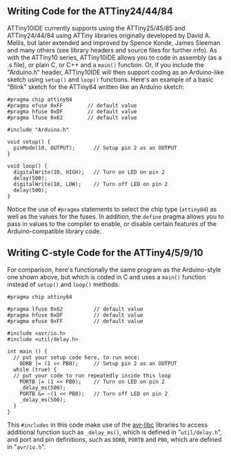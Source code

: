 ## Writing Code for the ATTiny24/44/84

ATTiny10IDE currently supports using the ATTiny25/45/85 and ATTiny24/44/84 using ATTiny libraries originally developed by David A. Mellis, but later extended and improved by Spence Konde, James Sleeman and many others (see library headers and source files for further info).  As with the ATTiny10 series, ATTiny10IDE allows you to code in assembly (as a .s file), or plain C, or C++ and a `main()` function.  Or, if you include the "Arduino.h" header, ATTiny10IDE will then support coding as an Arduino-like sketch using `setup()` and `loop()` functions.  Here's an example of a basic "Blink" sketch for the ATTiny84 written like an Arduino sketch:

    #pragma chip attiny84
    #pragma efuse 0xFF        // default value
    #pragma hfuse 0xDF        // default value
    #pragma lfuse 0x62        // default value
    
    #include "Arduino.h"
    
    void setup() {
      pinMode(10, OUTPUT);      // Setup pin 2 as an OUTPUT
    }
    
    void loop() {
      digitalWrite(10, HIGH);	// Turn on LED on pin 2
      delay(500);
      digitalWrite(10, LOW);    // Turn off LED on pin 2
      delay(500);
    }

Notice the use of `#pragma` statements to select the chip type (`attiny84`) as well as the values for the fuses.  In addition, the `define` pragma allows you to pass in values to the compiler to enable, or disable certain features of the Arduino-compatible library code. 

## Writing C-style Code for the ATTiny4/5/9/10

For comparison, here's functionally the same program as the Arduino-style one shown above, but which is coded in C and uses a `main()` function instead of `setup()` and `loop()` methods:

    #pragma chip attiny84
    
    #pragma lfuse 0x62          // default value
    #pragma hfuse 0xDF          // default value
    #pragma efuse 0xFF          // default value
    
    #include <avr/io.h>
    #include <util/delay.h>
    
    int main () {
      // put your setup code here, to run once:
        DDRB |= (1 << PB0);     // Setup pin 2 as an OUTPUT
      while (true) {
      // put your code to run repeatedly inside this loop
        PORTB |= (1 << PB0);	// Turn on LED on pin 2
        _delay_ms(500);
        PORTB &= ~(1 << PB0);   // Turn off LED on pin 2
        _delay_ms(500);
      }
    }
    
This `#includes` in this code make use of the [avr-libc](https://www.nongnu.org/avr-libc/) libraries to access additional function such as `_delay_ms()`, which is defined in "`util/delay.h`", and port and pin definitions, such as `DDRB`, `PORTB` and `PB0`, which are defined in "`avr/io.h`".
